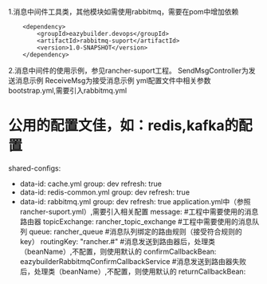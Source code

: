 1.消息中间件工具类，其他模块如需使用rabbitmq，需要在pom中增加依赖

        <dependency>
			<groupId>eazybuilder.devops</groupId>
			<artifactId>rabbitmq-suport</artifactId>
			<version>1.0-SNAPSHOT</version>
		</dependency>

2.消息中间件的使用示例，参见rancher-suport工程。
SendMsgController为发送消息示例
ReceiveMsg为接受消息示例
yml配置文件中相关参数
bootstrap.yml,需要引入rabbitmq.yml
# 公用的配置文佳，如：redis,kafka的配置
shared-configs:
- data-id: cache.yml
group: dev
refresh: true
- data-id: redis-common.yml
group: dev
refresh: true
- data-id: rabbitmq.yml
group: dev
refresh: true
application.yml中（参照rancher-suport.yml）,需要引入相关配置
message:
#工程中需要使用的消息路由器
topicExchange: rancher_topic_exchange
#工程中需要使用的消息队列
queue: rancher_queue
#消息队列绑定的路由规则（接受符合规则的key）
routingKey: "rancher.#"
#消息发送到路由器后，处理类（beanName）,不配置，则使用默认的
confirmCallbackBean: eazybuilderRabbitmqConfirmCallbackService
#消息发送到路由器失败后，处理类（beanName）,不配置，则使用默认的
returnCallbackBean: